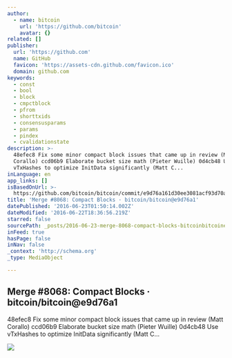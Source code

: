 ```yaml
---
author:
  - name: bitcoin
    url: 'https://github.com/bitcoin'
    avatar: {}
related: []
publisher:
  url: 'https://github.com'
  name: GitHub
  favicon: 'https://assets-cdn.github.com/favicon.ico'
  domain: github.com
keywords:
  - const
  - bool
  - block
  - cmpctblock
  - pfrom
  - shorttxids
  - consensusparams
  - params
  - pindex
  - cvalidationstate
description: >-
  48efec8 Fix some minor compact block issues that came up in review (Matt
  Corallo) ccd06b9 Elaborate bucket size math (Pieter Wuille) 0d4cb48 Use
  vTxHashes to optimize InitData significantly (Matt C...
inLanguage: en
app_links: []
isBasedOnUrl: >-
  https://github.com/bitcoin/bitcoin/commit/e9d76a161d30ee3081acf93d70a9ae668a9d6ed1
title: 'Merge #8068: Compact Blocks · bitcoin/bitcoin@e9d76a1'
datePublished: '2016-06-23T01:50:14.002Z'
dateModified: '2016-06-22T18:36:56.219Z'
starred: false
sourcePath: _posts/2016-06-23-merge-8068-compact-blocks-bitcoinbitcoine9d76a1.md
inFeed: true
hasPage: false
inNav: false
_context: 'http://schema.org'
_type: MediaObject

---
```

<article style=""><h1>Merge #8068: Compact Blocks · bitcoin/bitcoin@e9d76a1</h1><p>48efec8 Fix some minor compact block issues that came up in review (Matt Corallo) ccd06b9 Elaborate bucket size math (Pieter Wuille) 0d4cb48 Use vTxHashes to optimize InitData significantly (Matt C...</p><img src="https://avatars3.githubusercontent.com/u/126646?v=3&amp;s=200" /></article>